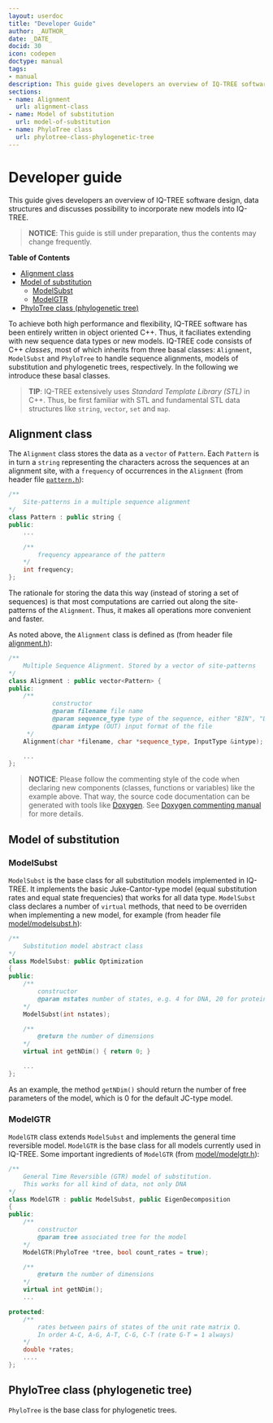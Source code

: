```yaml
---
layout: userdoc
title: "Developer Guide"
author: _AUTHOR_
date: _DATE_
docid: 30
icon: codepen
doctype: manual
tags:
- manual
description: This guide gives developers an overview of IQ-TREE software design, data structures and discusses possibility to incorporate new models into IQ-TREE.
sections:
- name: Alignment
  url: alignment-class
- name: Model of substitution
  url: model-of-substitution
- name: PhyloTree class
  url: phylotree-class-phylogenetic-tree
---
```


Developer guide
===============

This guide gives developers an overview of IQ-TREE software design, data structures and discusses possibility to incorporate new models into IQ-TREE.
<!--more-->

>**NOTICE**: This guide is still under preparation, thus the contents may change frequently.

<!-- START doctoc generated TOC please keep comment here to allow auto update -->
<!-- DON'T EDIT THIS SECTION, INSTEAD RE-RUN doctoc TO UPDATE -->
**Table of Contents**

- [Alignment class](#alignment-class)
- [Model of substitution](#model-of-substitution)
  - [ModelSubst](#modelsubst)
  - [ModelGTR](#modelgtr)
- [PhyloTree class (phylogenetic tree)](#phylotree-class-phylogenetic-tree)

<!-- END doctoc generated TOC please keep comment here to allow auto update -->


To achieve both high performance and flexibility, IQ-TREE software has been entirely written in object oriented C++. Thus, it faciliates extending with new sequence data types or new models. IQ-TREE code consists of C++ *classes*, most of which inherits from three basal classes: `Alignment`, `ModelSubst` and `PhyloTree` to handle sequence alignments, models of substitution and phylogenetic trees, respectively. In the following we introduce these basal classes.

>**TIP**: IQ-TREE extensively uses *Standard Template Library (STL)* in C++. Thus, be first familiar with STL and fundamental STL data structures like `string`, `vector`, `set` and `map`.

Alignment class
---------------
<div class="hline"></div>

The `Alignment` class stores the data as a `vector` of `Pattern`. Each `Pattern` is in turn a `string` representing the characters across the sequences at an alignment site, with a `frequency` of occurrences in the `Alignment` (from header file [`pattern.h`](https://github.com/Cibiv/IQ-TREE/blob/master/pattern.h)):

~~~cpp
/**
	Site-patterns in a multiple sequence alignment
*/
class Pattern : public string {
public:
	...

	/**
		frequency appearance of the pattern
	*/
	int frequency;
};
~~~

The rationale for storing the data this way (instead of storing a set of sequences) is that most computations are carried out along the site-patterns of the `Alignment`. Thus, it makes all operations more convenient and faster.

As noted above, the `Alignment` class is defined as (from header file [alignment.h](https://github.com/Cibiv/IQ-TREE/blob/master/alignment.h)): 

~~~cpp
/**
    Multiple Sequence Alignment. Stored by a vector of site-patterns
*/
class Alignment : public vector<Pattern> {
public:
    /**
            constructor
            @param filename file name
            @param sequence_type type of the sequence, either "BIN", "DNA", "AA", or NULL
            @param intype (OUT) input format of the file
     */
    Alignment(char *filename, char *sequence_type, InputType &intype);

    ...
};
~~~

>**NOTICE**: Please follow the commenting style of the code when declaring new components (classes, functions or variables) like the example above. That way, the source code documentation can be generated with tools like [Doxygen](http://doxygen.org/). See [Doxygen commenting manual](http://www.stack.nl/~dimitri/doxygen/manual/docblocks.html) for more details.

Model of substitution
---------------------
<div class="hline"></div>

### ModelSubst

`ModelSubst` is the base class for all substitution models implemented in IQ-TREE. It implements the basic Juke-Cantor-type model (equal substitution rates and equal state frequencies) that works for all data type. `ModelSubst` class declares a number of `virtual` methods, that need to be overriden when implementing a new model, for example (from header file [model/modelsubst.h](https://github.com/Cibiv/IQ-TREE/blob/master/model/modelsubst.h)): 

~~~cpp
/**
    Substitution model abstract class
*/
class ModelSubst: public Optimization
{
public:
	/**
		constructor
		@param nstates number of states, e.g. 4 for DNA, 20 for proteins.
	*/
    ModelSubst(int nstates);

	/**
		@return the number of dimensions
	*/
	virtual int getNDim() { return 0; }

    ...
};
~~~

As an example, the method `getNDim()` should return the number of free parameters of the model, which is 0 for the default JC-type model.

### ModelGTR

`ModelGTR` class extends `ModelSubst` and implements the general time reversible model. `ModelGTR` is the base class for all models currently used in IQ-TREE. Some important ingredients of `ModelGTR` (from [model/modelgtr.h](https://github.com/Cibiv/IQ-TREE/blob/master/model/modelgtr.h)):

~~~cpp
/**
    General Time Reversible (GTR) model of substitution.
    This works for all kind of data, not only DNA
*/
class ModelGTR : public ModelSubst, public EigenDecomposition
{
public:
	/**
		constructor
		@param tree associated tree for the model
	*/
    ModelGTR(PhyloTree *tree, bool count_rates = true);

	/**
		@return the number of dimensions
	*/
	virtual int getNDim();
    ...

protected:
    /**
		rates between pairs of states of the unit rate matrix Q.
		In order A-C, A-G, A-T, C-G, C-T (rate G-T = 1 always)
	*/
	double *rates;
    ....
};
~~~

PhyloTree class (phylogenetic tree)
-----------------------------------
<div class="hline"></div>

`PhyloTree` is the base class for phylogenetic trees.

